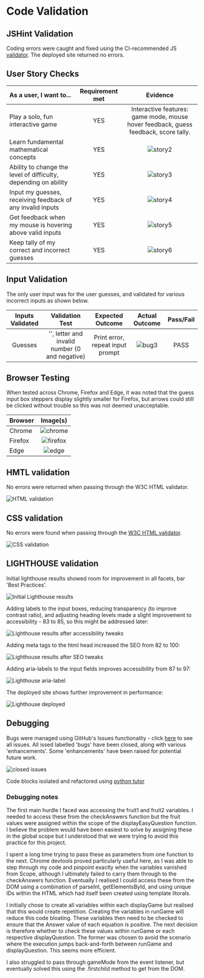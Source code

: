 # Code Validation

## JSHint Validation

Coding errors were caught and fixed using the CI-recommended JS [validator](https://jshint.com/). The deployed site returned no errors.

## User Story Checks

| As a user, I want to... | Requirement met | Evidence |
| :---------------------- | :------------: | :-------: |
| Play a solo, fun interactive game | YES | Interactive features: game mode, mouse hover feedback, guess feedback, score tally. |
| Learn fundamental mathematical concepts | YES | ![story2](docs/testing/user_stories/story2.png) |
| Ability to change the level of difficulty, depending on ability | YES | ![story3](docs/testing/user_stories/story3.png) |
| Input my guesses, receiving feedback of any invalid inputs | YES | ![story4](docs/testing/user_stories/story4.png) |
| Get feedback when my mouse is hovering above valid inputs | YES | ![story5](docs/testing/user_stories/story5.png) |
| Keep tally of my correct and incorrect guesses | YES | ![story6](docs/testing/user_stories/story6.png) |


## Input Validation

The only user input was for the user guesses, and validated for various incorrect inputs as shown below.

| Inputs Validated | Validation Test | Expected Outcome | Actual Outcome | Pass/Fail |
| :--------------: | :-------------: | :--------------: | :------------: | :-------: |
| Guesses | '', letter and invalid number (0 and negative) | Print error, repeat input prompt | ![bug3](docs/testing/bugs/3fix_guess.png) | PASS |


## Browser Testing

When tested across Chrome, Firefox and Edge, it was noted that the guess input box steppers display slightly smaller for Firefox, but arrows could still be clicked without trouble so this was not deemed unacceptable.

| Browser | Image(s) |
| ------- | :------: |
| Chrome | ![chrome](docs/testing/browsers/chrome.png) |
| Firefox | ![firefox](docs/testing/browsers/firefox.png) |
| Edge | ![edge](docs/testing/browsers/edge.png) |


## HMTL validation

No errors were returned when passing through the W3C HTML validator.

![HTML validation](docs/screenshots/w3c-html-validation.png)

## CSS validation

No errors were found when passing through the [W3C HTML validator](http://jigsaw.w3.org/css-validator/validator?lang=en&profile=css3svg&uri=https%3A%2F%2Falanjameschapman.github.io%2Ffruity-fun%2F&usermedium=all&vextwarning=&warning=1).

![CSS validation](docs/screenshots/w3c-css-validation.png)

## LIGHTHOUSE validation

Initial lighthouse results showed room for improvement in all facets, bar 'Best Practices'.

![Initial Lighthouse results](docs/testing/lighthouse/lighthouse-initial.png)

Adding labels to the input boxes, reducing transparency (to improve contrast ratio), and adjusting heading levels made a slight improvement to accessibility - 83 to 85, so this might be addressed later:

![Lighthouse results after accessibility tweaks](docs/testing/lighthouse/lighthouse-labels-transparency-headings.png)

Adding meta tags to the html head increased the SEO from 82 to 100:

![Lighthouse results after SEO tweaks](docs/testing/lighthouse/lighthouse-meta-tags.png)

Adding aria-labels to the input fields improves accessibility from 87 to 97:

![Lighthouse aria-label](docs/testing/lighthouse/lighthouse-aria-label.png)

The deployed site shows further improvement in performance:

![Lighthouse deployed](docs/testing/lighthouse/lighthouse-deployed.png)

## Debugging

Bugs were managed using GitHub's Issues functionality - click [here](https://github.com/alanjameschapman/fruity-fun/issues?q=is%3Aissue+is%3Aclosed) to see all issues. All issed labelled 'bugs' have been closed, along with various 'enhancements'. Some 'enhancements' have been raised for potential future work.

![closed issues](docs/testing/bugs/issues-closed.png)

Code blocks isolated and refactored using [python tutor](<https://pythontutor.com/>)

### Debugging notes

The first main hurdle I faced was accessing the fruit1 and fruit2 variables. I needed to access these from the checkAnswers function but the fruit values were assigned within the scope of the displayEasyQuestion function. I believe the problem would have been easiest to solve by assigning these in the global scope but I understood that we were trying to avoid this practice for this project.

I spent a long time trying to pass these as parameters from one function to the next. Chrome devtools proved particularly useful here, as I was able to step through my code and pinpoint exactly when the variables vanished from Scope, although I ultimately failed to carry them through to the checkAnswers function. Eventually I realised I could access these from the DOM using a combination of parseInt, getElementsById, and using unique IDs within the HTML which had itself been created using template litorals.

I initially chose to create all variables within each displayGame but realised that this would create repetition. Creating the variables in runGame will reduce this code bloating. These variables then need to be checked to ensure that the Answer value of each equation is positive. The next decision is therefore whether to check these values within runGame or each respective displayQuestion. The former was chosen to avoid the scenario where the execution jumps back-and-forth between runGame and displayQuestion. This seems more efficient.

I also struggled to pass through gameMode from the event listener, but eventually solved this using the .firstchild method to get from the DOM.